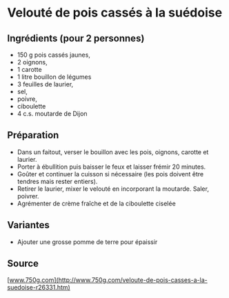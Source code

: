 # Velouté de pois cassés à la suédoise

## Ingrédients (pour 2 personnes)

- 150 g pois cassés jaunes,
- 2 oignons,
- 1 carotte
- 1 litre bouillon de légumes
- 3 feuilles de laurier,
- sel,
- poivre,
- ciboulette
- 4 c.s. moutarde de Dijon

## Préparation

- Dans un faitout, verser le bouillon avec les pois, oignons, carotte et laurier.
- Porter à ébullition puis baisser le feux et laisser frémir 20 minutes.
- Goûter et continuer la cuisson si nécessaire (les pois doivent être tendres mais rester entiers).
- Retirer le laurier, mixer le velouté en incorporant la moutarde. Saler, poivrer.
- Agrémenter de crème fraîche et de la ciboulette ciselée

## Variantes

- Ajouter une grosse pomme de terre pour épaissir

## Source

[www.750g.com](http://www.750g.com/veloute-de-pois-casses-a-la-suedoise-r26331.htm)

